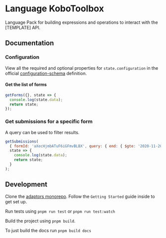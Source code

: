 # Language KoboToolbox

Language Pack for building expressions and operations to interact with the
[TEMPLATE] API.

## Documentation

### Configuration

View all the required and optional properties for `state.configuration` in the
official
[configuration-schema](https://docs.openfn.org/adaptors/packages/kobotoolbox-configuration-schema/)
definition.

#### Get the list of forms

```js
getForms({}, state => {
  console.log(state.data);
  return state;
});
```

### Get submissions for a specific form

A query can be used to filter results.

```js
getSubmissions(
  { formId: 'aXecHjmbATuF6iGFmvBLBX', query: { end: { $gte: '2020-11-20' } } },
  state => {
    console.log(state.data);
    return state;
  }
);
```

## Development

Clone the [adaptors monorepo](https://github.com/OpenFn/adaptors). Follow the
`Getting Started` guide inside to get set up.

Run tests using `pnpm run test` or `pnpm run test:watch`

Build the project using `pnpm build`.

To just build the docs run `pnpm build docs`
